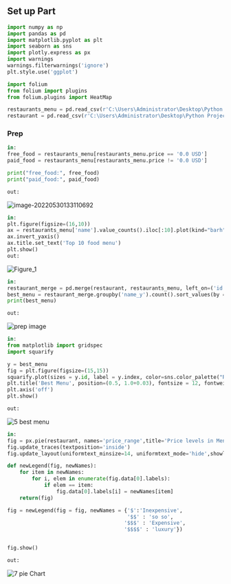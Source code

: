 ## Set up Part

``` python
import numpy as np
import pandas as pd
import matplotlib.pyplot as plt
import seaborn as sns
import plotly.express as px
import warnings
warnings.filterwarnings('ignore')
plt.style.use('ggplot')

import folium
from folium import plugins
from folium.plugins import HeatMap

restaurants_menu = pd.read_csv(r'C:\Users\Administrator\Desktop\Python Project\restaurant-menus.csv')
restaurant = pd.read_csv(r'C:\Users\Administrator\Desktop\Python Project\restaurants.csv')

```

### Prep

``` python
in:
free_food = restaurants_menu[restaurants_menu.price == '0.0 USD']
paid_food = restaurants_menu[restaurants_menu.price != '0.0 USD']

print("free_food:", free_food)
print("paid_food:", paid_food)

out:

```

![image-20220530133110692](https://user-images.githubusercontent.com/59614094/171039269-fba47a30-5ec5-4724-8b90-2cb5183bc9a9.png)



``` python
in:
plt.figure(figsize=(16,10))
ax = restaurants_menu['name'].value_counts().iloc[:10].plot(kind="barh", color = 'purple')
ax.invert_yaxis()
ax.title.set_text('Top 10 food menu')
plt.show()
out:

```
![Figure_1](https://user-images.githubusercontent.com/59614094/171039558-55f0bb74-7a2d-4cc8-8456-04b4290c1bb4.png)

``` python
in:
restaurant_merge = pd.merge(restaurant, restaurants_menu, left_on=('id'), right_on=('restaurant_id'))
best_menu = restaurant_merge.groupby('name_y').count().sort_values(by = 'id', ascending = False).head(20)
print(best_menu)

out:
```
![prep image](https://user-images.githubusercontent.com/59614094/171040602-a0329391-85dd-42d5-b632-25c4cc48af49.png)



``` python
in:
from matplotlib import gridspec
import squarify

y = best_menu
fig = plt.figure(figsize=(15,15))
squarify.plot(sizes = y.id, label = y.index, color=sns.color_palette("RdYlGn", n_colors=20), linewidth=4, text_kwargs={'fontsize':14, 'fontweight' : 'bold'})
plt.title('Best Menu', position=(0.5, 1.0+0.03), fontsize = 12, fontweight='bold')
plt.axis('off')
plt.show()

out:
```
![5 best menu](https://user-images.githubusercontent.com/59614094/190022711-cf5ea7fc-1341-4299-9962-7bfdf8f73092.png)





``` python
in:
fig = px.pie(restaurant, names='price_range',title='Price levels in Menus', template = 'plotly_dark')
fig.update_traces(textposition='inside')
fig.update_layout(uniformtext_minsize=14, uniformtext_mode='hide',showlegend=True)

def newLegend(fig, newNames):
    for item in newNames:
        for i, elem in enumerate(fig.data[0].labels):
            if elem == item:
                fig.data[0].labels[i] = newNames[item]
    return(fig)

fig = newLegend(fig = fig, newNames = {'$':'Inexpensive',
                                       '$$' : 'so so',
                                      '$$$' : 'Expensive',
                                      '$$$$' : 'luxury'})


fig.show()

out:
```
![7 pie Chart](https://user-images.githubusercontent.com/59614094/190209045-e27213b3-8e02-430f-99d4-ca467dbdd4c5.png)

